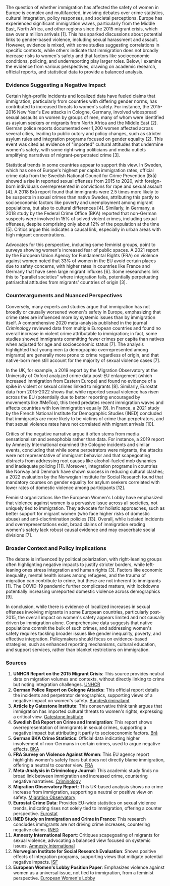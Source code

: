 The question of whether immigration has affected the safety of women in Europe is complex and multifaceted, involving debates over crime statistics, cultural integration, policy responses, and societal perceptions. Europe has experienced significant immigration waves, particularly from the Middle East, North Africa, and other regions since the 2015 migrant crisis, which saw over a million arrivals [1]. This has sparked discussions about potential links to gender-based violence, including sexual harassment and assault. However, evidence is mixed, with some studies suggesting correlations in specific contexts, while others indicate that immigration does not broadly increase risks to women's safety and that factors like socioeconomic conditions, policing, and underreporting play larger roles. Below, I examine the evidence from various perspectives, drawing on academic research, official reports, and statistical data to provide a balanced analysis.

### Evidence Suggesting a Negative Impact
Certain high-profile incidents and localized data have fueled claims that immigration, particularly from countries with differing gender norms, has contributed to increased threats to women's safety. For instance, the 2015-2016 New Year's Eve attacks in Cologne, Germany, involved widespread sexual assaults on women by groups of men, many of whom were identified as asylum seekers or migrants from North Africa and the Middle East [2]. German police reports documented over 1,200 women affected across several cities, leading to public outcry and policy changes, such as stricter asylum rules and integration programs focused on gender equality [2]. This event was cited as evidence of "imported" cultural attitudes that undermine women's safety, with some right-wing politicians and media outlets amplifying narratives of migrant-perpetrated crime [3].

Statistical trends in some countries appear to support this view. In Sweden, which has one of Europe's highest per capita immigration rates, official crime data from the Swedish National Council for Crime Prevention (Brå) showed a rise in reported sexual offenses from 2015 to 2020, with foreign-born individuals overrepresented in convictions for rape and sexual assault [4]. A 2018 Brå report found that immigrants were 2.5 times more likely to be suspects in sexual crimes than native Swedes, attributing this partly to socioeconomic factors like poverty and unemployment among migrant populations, but also to cultural differences [4]. Similarly, in Germany, a 2018 study by the Federal Crime Office (BKA) reported that non-German suspects were involved in 15% of solved violent crimes, including sexual offenses, despite comprising only about 12% of the population at the time [5]. Critics argue this indicates a causal link, especially in urban areas with high migrant concentrations.

Advocates for this perspective, including some feminist groups, point to surveys showing women's increased fear of public spaces. A 2021 report by the European Union Agency for Fundamental Rights (FRA) on violence against women noted that 33% of women in the EU avoid certain places due to safety concerns, with higher rates in countries like France and Germany that have seen large migrant influxes [6]. Some researchers link this to "parallel societies" where integration fails, potentially perpetuating patriarchal attitudes from migrants' countries of origin [3].

### Counterarguments and Nuanced Perspectives
Conversely, many experts and studies argue that immigration has not broadly or causally worsened women's safety in Europe, emphasizing that crime rates are influenced more by systemic issues than by immigration itself. A comprehensive 2020 meta-analysis published in the journal *Criminology* reviewed data from multiple European countries and found no overall increase in violent crime attributable to immigration; in fact, some studies showed immigrants committing fewer crimes per capita than natives when adjusted for age and socioeconomic status [7]. The analysis highlighted that young men (a demographic overrepresented among migrants) are generally more prone to crime regardless of origin, and that native-born men still account for the majority of sexual violence cases [7].

In the UK, for example, a 2019 report by the Migration Observatory at the University of Oxford analyzed crime data post-EU enlargement (which increased immigration from Eastern Europe) and found no evidence of a spike in violent or sexual crimes linked to migrants [8]. Similarly, Eurostat data from 2015-2022 shows that while reported sexual violence has risen across the EU (potentially due to better reporting encouraged by movements like #MeToo), this trend predates recent immigration waves and affects countries with low immigration equally [9]. In France, a 2021 study by the French National Institute for Demographic Studies (INED) concluded that immigrants are more likely to be victims of crime than perpetrators, and that sexual violence rates have not correlated with migrant arrivals [10].

Critics of the negative narrative argue it often stems from media sensationalism and xenophobia rather than data. For instance, a 2019 report by Amnesty International examined the Cologne incidents and similar events, concluding that while some perpetrators were migrants, the attacks were not representative of immigrant behavior and that scapegoating distracts from addressing root causes like alcohol-fueled mob dynamics and inadequate policing [11]. Moreover, integration programs in countries like Norway and Denmark have shown success in reducing cultural clashes; a 2022 evaluation by the Norwegian Institute for Social Research found that mandatory courses on gender equality for asylum seekers correlated with lower rates of domestic violence among participants [12].

Feminist organizations like the European Women's Lobby have emphasized that violence against women is a pervasive issue across all societies, not uniquely tied to immigration. They advocate for holistic approaches, such as better support for migrant women (who face higher risks of domestic abuse) and anti-discrimination policies [13]. Overall, while isolated incidents and overrepresentations exist, broad claims of immigration eroding women's safety lack robust causal evidence and may exacerbate social divisions [7].

### Broader Context and Policy Implications
The debate is influenced by political polarization, with right-leaning groups often highlighting negative impacts to justify stricter borders, while left-leaning ones stress integration and human rights [3]. Factors like economic inequality, mental health issues among refugees, and the trauma of migration can contribute to crime, but these are not inherent to immigrants [1]. The COVID-19 pandemic further complicated matters, with lockdowns potentially increasing unreported domestic violence across demographics [9].

In conclusion, while there is evidence of localized increases in sexual offenses involving migrants in some European countries, particularly post-2015, the overall impact on women's safety appears limited and not causally driven by immigration alone. Comprehensive data suggests that native populations commit the bulk of such crimes, and addressing women's safety requires tackling broader issues like gender inequality, poverty, and effective integration. Policymakers should focus on evidence-based strategies, such as enhanced reporting mechanisms, cultural education, and support services, rather than blanket restrictions on immigration.

### Sources
1. **UNHCR Report on the 2015 Migrant Crisis**: This source provides neutral data on migration volumes and contexts, without directly linking to crime but noting integration challenges. [UNHCR](https://www.unhcr.org/publications/legal/5763b73c4/unhcr-viewpoint-refugee-migrant-right.html)  
2. **German Police Report on Cologne Attacks**: This official report details the incidents and perpetrator demographics, supporting views of a negative impact on women's safety. [Bundeskriminalamt](https://www.bka.de/SharedDocs/Downloads/DE/Publikationen/JahresberichteUndLagebilder/KriminalitaetImKontextVonZuwanderung/KriminalitaetImKontextVonZuwanderung_2016.html)  
3. **Article by Gatestone Institute**: This conservative think tank argues that immigration has imported cultural threats to women's rights, expressing a critical view. [Gatestone Institute](https://www.gatestoneinstitute.org/16102/immigration-women-europe)  
4. **Swedish Brå Report on Crime and Immigration**: This report shows overrepresentation of immigrants in sexual crimes, supporting a negative impact but attributing it partly to socioeconomic factors. [Brå](https://bra.se/download/18.3719aa8a182d6d332fa3a/1616143970698/2018_15_Brottslighet_bland_personer_fodda_i_Sverige_och_i_utlandet.pdf)  
5. **German BKA Crime Statistics**: Official data indicating higher involvement of non-Germans in certain crimes, used to argue negative effects. [BKA](https://www.bka.de/DE/AktuelleInformationen/StatistikenLagebilder/Lagebilder/KriminalitaetImKontextVonZuwanderung/KriminalitaetImKontextVonZuwanderung_node.html)  
6. **FRA Survey on Violence Against Women**: This EU agency report highlights women's safety fears but does not directly blame immigration, offering a neutral to counter view. [FRA](https://fra.europa.eu/en/publication/2014/violence-against-women-eu-wide-survey-main-results-report)  
7. **Meta-Analysis in Criminology Journal**: This academic study finds no broad link between immigration and increased crime, countering negative narratives. [Criminology](https://onlinelibrary.wiley.com/doi/full/10.1111/1745-9125.12241)  
8. **Migration Observatory Report**: This UK-based analysis shows no crime increase from immigration, supporting a neutral or positive view on safety. [Migration Observatory](https://migrationobservatory.ox.ac.uk/resources/briefings/immigration-and-crime-evidence-for-the-uk-and-other-countries/)  
9. **Eurostat Crime Data**: Provides EU-wide statistics on sexual violence trends, indicating rises not solely tied to immigration, offering a counter perspective. [Eurostat](https://ec.europa.eu/eurostat/statistics-explained/index.php?title=Crime_statistics)  
10. **INED Study on Immigration and Crime in France**: This research concludes immigrants are not driving crime increases, countering negative claims. [INED](https://www.ined.fr/en/publications/editions/population-and-societies/immigration-and-crime-in-france/)  
11. **Amnesty International Report**: Critiques scapegoating of migrants for sexual violence, advocating a balanced view focused on systemic issues. [Amnesty International](https://www.amnesty.org/en/documents/eur01/3414/2016/en/)  
12. **Norwegian Institute for Social Research Evaluation**: Shows positive effects of integration programs, supporting views that mitigate potential negative impacts. [ISF](https://www.samfunnsforskning.no/publikasjoner/rapporter-2022/2022-01-web.pdf)  
13. **European Women's Lobby Position Paper**: Emphasizes violence against women as a universal issue, not tied to immigration, from a feminist perspective. [European Women's Lobby](https://www.womenlobby.org/IMG/pdf/ewl_position_paper_on_migration_and_asylum.pdf)